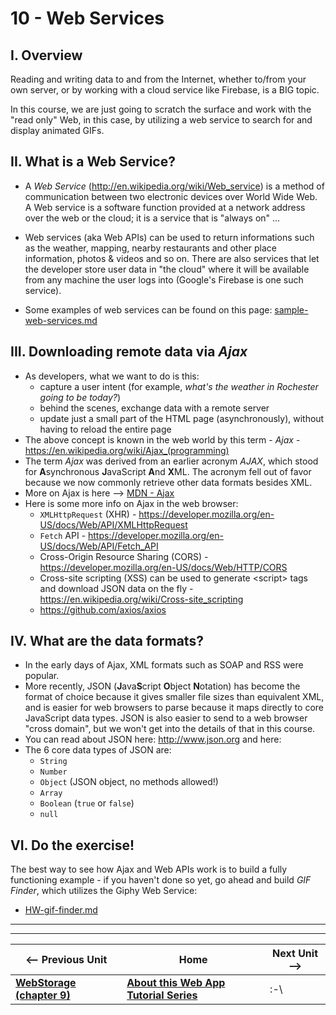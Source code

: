 # 10 - Web Services

## I. Overview

Reading and writing data to and from the Internet, whether to/from your own server, or by working with a cloud service like Firebase, is a BIG topic.

In this course, we are just going to scratch the surface and work with the "read only" Web, in this case, by utilizing a web service to search for and display animated GIFs.

## II. What is a Web Service?

- A _Web Service_ (http://en.wikipedia.org/wiki/Web_service) is a method of communication between two electronic devices over World Wide Web. A Web service is a software function provided at a network address over the web or the cloud; it is a service that is "always on" ...

- Web services (aka Web APIs) can be used to return informations such as the weather, mapping, nearby restaurants and other place information, photos & videos and so on. There are also services that let the developer store user data in "the cloud" where it will be available from any machine the user logs into (Google's Firebase is one such service).

- Some examples of web services can be found on this page: [sample-web-services.md](../tutorial/web-service-app-starters.md)

## III. Downloading remote data via _Ajax_

- As developers, what we want to do is this:
  - capture a user intent (for example, _what's the weather in Rochester going to be today?_)
  - behind the scenes, exchange data with a remote server
  - update just a small part of the HTML page (asynchronously), without having to reload the entire page
- The above concept is known in the web world by this term - _Ajax_ - https://en.wikipedia.org/wiki/Ajax_(programming)
- The term _Ajax_ was derived from an earlier acronym _AJAX_, which stood for **A**synchronous **J**avaScript **A**nd **X**ML. The acronym fell out of favor because we now commonly retrieve other data formats besides XML.
- More on Ajax is here --> [MDN - Ajax](https://developer.mozilla.org/en-US/docs/Web/Guide/AJAX)
- Here is some more info on Ajax in the web browser:
  - `XMLHttpRequest` (XHR) - https://developer.mozilla.org/en-US/docs/Web/API/XMLHttpRequest
  - `Fetch` API - https://developer.mozilla.org/en-US/docs/Web/API/Fetch_API
  - Cross-Origin Resource Sharing (CORS) - https://developer.mozilla.org/en-US/docs/Web/HTTP/CORS
  - Cross-site scripting (XSS) can be used to generate &lt;script> tags and download JSON data on the fly - https://en.wikipedia.org/wiki/Cross-site_scripting
  - https://github.com/axios/axios

## IV. What are the data formats?

- In the early days of Ajax, XML formats such as SOAP and RSS were popular.
- More recently, JSON (**J**ava**S**cript **O**bject **N**otation) has become the format of choice because it gives smaller file sizes than equivalent XML, and is easier for web browsers to parse because it maps directly to core JavaScript data types. JSON is also easier to send to a web browser "cross domain", but we won't get into the details of that in this course.
- You can read about JSON here: http://www.json.org and here:
- The 6 core data types of JSON are:
  - `String`
  - `Number`
  - `Object` (JSON object, no methods allowed!)
  - `Array`
  - `Boolean` (`true` or `false`)
  - `null`

## VI. Do the exercise!

The best way to see how Ajax and Web APIs work is to build a fully functioning example - if you haven't done so yet, go ahead and build _GIF Finder_, which utilizes the Giphy Web Service:

- [HW-gif-finder.md](./HW-gif-finder.md)

<hr><hr>

| <-- Previous Unit                           | Home                                                    | Next Unit --> |
| ------------------------------------------- | ------------------------------------------------------- | ------------- |
| **[WebStorage (chapter 9)](web-apps-9.md)** | **[About this Web App Tutorial Series](web-apps-0.md)** | :-\           |

